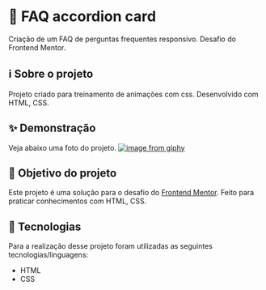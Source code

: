 
# 🧾 FAQ accordion card

Criação de um FAQ de perguntas frequentes responsivo. Desafio do Frontend Mentor.

## ℹ Sobre o projeto 
Projeto criado para treinamento de animações com css. Desenvolvido com HTML, CSS.

## ✨ Demonstração    
Veja abaixo uma foto do projeto.
[![image from giphy](https://i.giphy.com/media/bqOMDkM2HNrkruRITr/giphy.webp)](https://media.giphy.com/media/bqOMDkM2HNrkruRITr/giphy.gif?cid=790b76112f6573aa2080fd304a1c13cb0e30c26177106c8f&rid=giphy.gif&ct=g)

## 🎯 Objetivo do projeto
Este projeto é uma solução para o desafio do [Frontend Mentor](https://www.frontendmentor.io/challenges/faq-accordion-card-XlyjD0Oam). 
Feito para praticar conhecimentos com HTML, CSS.

## 🤖 Tecnologias 
Para a realização desse projeto foram utilizadas as seguintes tecnologias/linguagens: 
- HTML
- CSS


